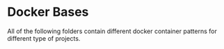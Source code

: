 # Docker Bases

All of the following folders contain different docker container patterns for different type of projects.

